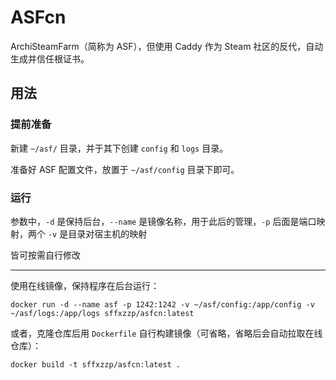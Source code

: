 # ASFcn

ArchiSteamFarm（简称为 ASF），但使用 Caddy 作为 Steam 社区的反代，自动生成并信任根证书。

## 用法

### 提前准备

新建 `~/asf/` 目录，并于其下创建 `config` 和 `logs` 目录。

准备好 ASF 配置文件，放置于 `~/asf/config` 目录下即可。

### 运行

参数中，`-d` 是保持后台，`--name` 是镜像名称，用于此后的管理，`-p` 后面是端口映射，两个 `-v` 是目录对宿主机的映射

皆可按需自行修改

------

使用在线镜像，保持程序在后台运行：

``` shell
docker run -d --name asf -p 1242:1242 -v ~/asf/config:/app/config -v ~/asf/logs:/app/logs sffxzzp/asfcn:latest
```

或者，克隆仓库后用 `Dockerfile` 自行构建镜像（可省略，省略后会自动拉取在线仓库）：

``` shell
docker build -t sffxzzp/asfcn:latest .
```

